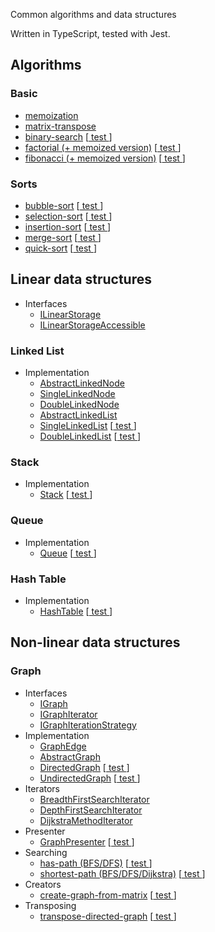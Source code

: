 Common algorithms and data structures

Written in TypeScript, tested with Jest.

## Algorithms


### Basic
+ [memoization](src/utils.ts)
+ [matrix-transpose](src/utils.ts)
+ [binary-search](src/algorithms/binary-search.ts) [[ test ](test/binary-search.test.ts)]
+ [factorial (+ memoized version)](src/algorithms/factorial.ts) [[ test ](test/factorial.test.ts)]
+ [fibonacci (+ memoized version)](src/algorithms/fibonacci.ts) [[ test ](test/fibonacci.test.ts)]


### Sorts
+ [bubble-sort](src/algorithms/sorts/bubble-sort.ts) [[ test ](test/sorts.test.ts)]
+ [selection-sort](src/algorithms/sorts/select-sort.ts) [[ test ](test/sorts.test.ts)]
+ [insertion-sort](src/algorithms/sorts/insertion-sort.ts) [[ test ](test/sorts.test.ts)]
+ [merge-sort](src/algorithms/sorts/merge-sort.ts) [[ test ](test/sorts.test.ts)]
+ [quick-sort](src/algorithms/sorts/quick-sort.ts) [[ test ](test/sorts.test.ts)]




## Linear data structures
+ Interfaces
  + [ILinearStorage](src/types/ILinearStorage.ts)
  + [ILinearStorageAccessible](src/types/ILinearStorageAccessible.ts)

### Linked List
+ Implementation
  + [AbstractLinkedNode](src/data-structures/LinkedList/AbstractLinkedNode.ts)
  + [SingleLinkedNode](src/data-structures/LinkedList/SingleLinkedList/SingleLinkedNode.ts)
  + [DoubleLinkedNode](src/data-structures/LinkedList/DoubleLinkedList/DoubleLinkedNode.ts)
  + [AbstractLinkedList](src/data-structures/LinkedList/AbstractLinkedList.ts)
  + [SingleLinkedList](src/data-structures/LinkedList/SingleLinkedList/SingleLinkedList.ts) [[ test ](test/linked-list.test.ts)]
  + [DoubleLinkedList](src/data-structures/LinkedList/DoubleLinkedList/DoubleLinkedList.ts) [[ test ](test/linked-list.test.ts)]


### Stack
+ Implementation
  + [Stack](src/data-structures/Stack/Stack.ts) [[ test ](test/stack.test.ts)]


### Queue
+ Implementation
  + [Queue](src/data-structures/Queue/Queue.ts) [[ test ](test/queue.test.ts)]


### Hash Table
+ Implementation
  + [HashTable](src/data-structures/HashTable/HashTable.ts) [[ test ](test/hash-table.test.ts)]


## Non-linear data structures


### Graph
+ Interfaces
    + [IGraph](src/types/IGraph.ts)
    + [IGraphIterator](src/types/IGraphIterator.ts)
    + [IGraphIterationStrategy](src/types/IGraphIterationStrategy.ts)
+ Implementation
    + [GraphEdge](src/data-structures/Graph/GraphEdge.ts)
    + [AbstractGraph](src/data-structures/Graph/AbstractGraph.ts)
    + [DirectedGraph](src/data-structures/Graph/DirectedGraph.ts) [[ test ](test/graph.test.ts)]
    + [UndirectedGraph](src/data-structures/Graph/UndirectedGraph.ts) [[ test ](test/graph.test.ts)]
+ Iterators
    + [BreadthFirstSearchIterator](src/data-structures/Graph/iterator/GraphIteratorBFS.ts)
    + [DepthFirstSearchIterator](src/data-structures/Graph/iterator/GraphIteratorDFS.ts)
    + [DijkstraMethodIterator](src/data-structures/Graph/iterator/GraphIteratorDijkstra.ts)
+ Presenter
    + [GraphPresenter](src/data-structures/Graph/presenter/GraphPresenter.ts) [[ test ](test/graph-presenter.test.ts)]
+ Searching
    + [has-path (BFS/DFS)](src/data-structures/Graph/searching/hasPath.ts) [[ test ](test/graph.has-path.test.ts)]
    + [shortest-path (BFS/DFS/Dijkstra)](src/data-structures/Graph/searching/shortestPath.ts) [[ test ](test/graph.shortest-path.test.ts)]
+ Creators
    + [create-graph-from-matrix](src/helpers/createGraphFromMatrix.ts) [[ test ](test/graph.create-from-matrix.test.ts)]
+ Transposing
    + [transpose-directed-graph](src/data-structures/Graph/transposing/transposeDirectedGraph.ts) [[ test ](test/graph.transpose.test.ts)]
